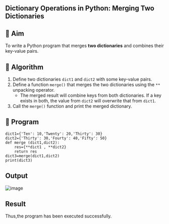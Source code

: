 ## Dictionary Operations in Python: Merging Two Dictionaries

## 🎯 Aim
To write a Python program that merges **two dictionaries** and combines their key-value pairs.

## 🧠 Algorithm
1. Define two dictionaries `dict1` and `dict2` with some key-value pairs.
2. Define a function `merge()` that merges the two dictionaries using the `**` unpacking operator.
   - The merged result will combine keys from both dictionaries. If a key exists in both, the value from `dict2` will overwrite that from `dict1`.
3. Call the `merge()` function and print the merged dictionary.

## 🧾 Program

```
dict1={'Ten': 10,'Twenty': 20,'Thirty': 30} 
dict2={'Thirty': 30,'Fourty': 40,'Fifty': 50} 
def merge (dict1,dict2): 
    res={**dict1 , **dict2} 
    return res 
dict3=merge(dict1,dict2) 
print(dict3)
```

## Output
![image](https://github.com/user-attachments/assets/b0e40356-1ac6-4a6b-8b1d-036690bbcbe4)

## Result
Thus,the program has been executed successfully.
